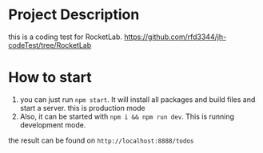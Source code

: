 # Project Description
this is a coding test for RocketLab.
https://github.com/rfd3344/jh-codeTest/tree/RocketLab


# How to start
1. you can just run `npm start`. It will install all packages and build files and start a server. this is production mode
2. Also, it can be started with `npm i && npm run dev`. This is running development mode.

the result can be found on `http://localhost:8888/todos`